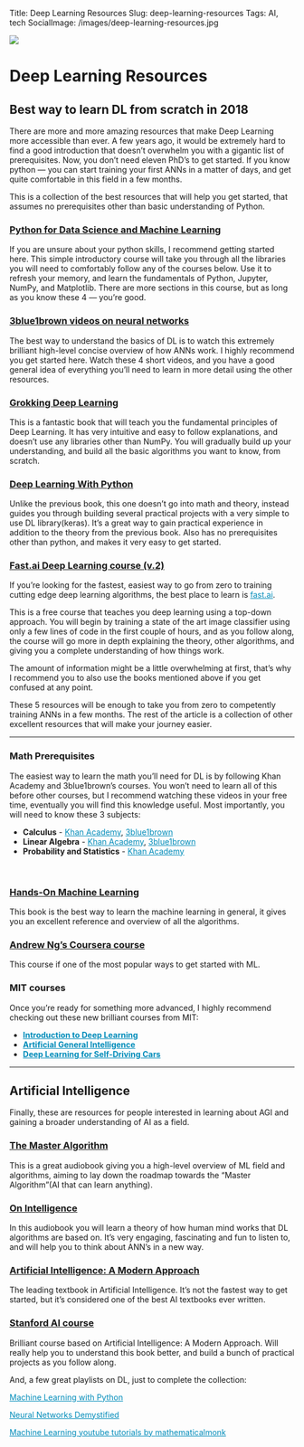 Title: Deep Learning Resources
Slug: deep-learning-resources
Tags: AI, tech
SocialImage: /images/deep-learning-resources.jpg

<style>
h3 a {
text-decoration: underline;
}
p a, ul a {
color: #008cba;
}
</style>

![](/images/deep-learning-resources.jpg)

# Deep Learning Resources

## Best way to learn DL from scratch in 2018

There are more and more amazing resources that make Deep Learning more
accessible than ever. A few years ago, it would be extremely hard to find a good
introduction that doesn’t overwhelm you with a gigantic list of prerequisites.
Now, you don’t need eleven PhD’s to get started. If you know python — you can
start training your first ANNs in a matter of days, and get quite comfortable in
this field in a few months.

This is a collection of the best resources that will help you get started, that
assumes no prerequisites other than basic understanding of Python.

### [Python for Data Science and Machine Learning](https://www.udemy.com/python-for-data-science-and-machine-learning-bootcamp)

If you are unsure about your python skills, I recommend getting started here.
This simple introductory course will take you through all the libraries you will
need to comfortably follow any of the courses below. Use it to refresh your
memory, and learn the fundamentals of Python, Jupyter, NumPy, and Matplotlib.
There are more sections in this course, but as long as you know these 4 — you’re
good.

### [3blue1brown videos on neural networks](https://www.youtube.com/playlist?list=PLZHQObOWTQDNU6R1_67000Dx_ZCJB-3pi)

The best way to understand the basics of DL is to watch this extremely brilliant
high-level concise overview of how ANNs work. I highly recommend you get started
here. Watch these 4 short videos, and you have a good general idea of everything
you’ll need to learn in more detail using the other resources.

### [Grokking Deep Learning](https://www.manning.com/books/grokking-deep-learning)

This is a fantastic book that will teach you the fundamental principles of Deep
Learning. It has very intuitive and easy to follow explanations, and doesn’t use
any libraries other than NumPy. You will gradually build up your understanding,
and build all the basic algorithms you want to know, from scratch.

### [Deep Learning With Python](https://machinelearningmastery.com/deep-learning-with-python/)

Unlike the previous book, this one doesn’t go into math and theory, instead
guides you through building several practical projects with a very simple to use
DL library(keras). It’s a great way to gain practical experience in addition to
the theory from the previous book. Also has no prerequisites other than python,
and makes it very easy to get started.

### [Fast.ai Deep Learning course (v.2)](http://course.fast.ai/)

If you’re looking for the fastest, easiest way to go from zero to training
cutting edge deep learning algorithms, the best place to learn is
[fast.ai](http://course.fast.ai/).

This is a free course that teaches you deep learning using a top-down approach.
You will begin by training a state of the art image classifier using only a few
lines of code in the first couple of hours, and as you follow along, the course
will go more in depth explaining the theory, other algorithms, and giving you a
complete understanding of how things work.

The amount of information might be a little overwhelming at first, that’s why I
recommend you to also use the books mentioned above if you get confused at any
point.

These 5 resources will be enough to take you from zero to competently training
ANNs in a few months. The rest of the article is a collection of other excellent
resources that will make your journey easier.

---- 

### Math Prerequisites

The easiest way to learn the math you’ll need for DL is by following Khan
Academy and 3blue1brown’s courses. You won’t need to learn all of this before
other courses, but I recommend watching these videos in your free time,
eventually you will find this knowledge useful. Most importantly, you will need
to know these 3 subjects:

* **Calculus**  - [Khan Academy](https://www.khanacademy.org/math/calculus-home), [3blue1brown](https://www.youtube.com/playlist?list=PLZHQObOWTQDMsr9K-rj53DwVRMYO3t5Yr)
* **Linear Algebra** - [Khan Academy](https://www.khanacademy.org/math/linear-algebra), [3blue1brown](https://www.youtube.com/playlist?list=PLZHQObOWTQDPD3MizzM2xVFitgF8hE_ab)
* **Probability and Statistics** - [Khan Academy](https://www.khanacademy.org/math/statistics-probability)

<br/>

### [Hands-On Machine Learning](http://shop.oreilly.com/product/0636920052289.do)

This book is the best way to learn the machine learning in general, it gives you
an excellent reference and overview of all the algorithms.

### [Andrew Ng’s Coursera course](https://www.coursera.org/learn/machine-learning)

This course if one of the most popular ways to get started with ML.

### MIT courses

Once you’re ready for something more advanced, I highly recommend checking out
these new brilliant courses from MIT:

- **[Introduction to Deep Learning](http://introtodeeplearning.com/)**
- **[Artificial General Intelligence](https://agi.mit.edu/)**
- **[Deep Learning for Self-Driving Cars](https://selfdrivingcars.mit.edu/)**

*****

## Artificial Intelligence

Finally, these are resources for people interested in learning about AGI and
gaining a broader understanding of AI as a field.

### [The Master Algorithm](https://www.audible.com/pd/Science-Technology/The-Master-Algorithm-Audiobook/B014X1DS8W)

This is a great audiobook giving you a high-level overview of ML field and
algorithms, aiming to lay down the roadmap towards the “Master Algorithm”(AI
that can learn anything).

### [On Intelligence](https://www.audible.com/pd/Science-Technology/On-Intelligence-Audiobook/B002V8LKTE)

In this audiobook you will learn a theory of how human mind works that DL
algorithms are based on. It’s very engaging, fascinating and fun to listen to,
and will help you to think about ANN’s in a new way.

### [Artificial Intelligence: A Modern Approach](https://www.amazon.com/Artificial-Intelligence-Modern-Approach-3rd/dp/0136042597)

The leading textbook in Artificial Intelligence. It’s not the fastest way to get
started, but it’s considered one of the best AI textbooks ever written.

### [Stanford AI course](https://www.youtube.com/playlist?list=PLIeooNSdhQE5kRrB71yu5yP9BRCJCSbMt)

Brilliant course based on Artificial Intelligence: A Modern Approach. Will
really help you to understand this book better, and build a bunch of practical
projects as you follow along.

And, a few great playlists on DL, just to complete the collection:

[Machine Learning with
Python](https://www.youtube.com/playlist?list=PLQVvvaa0QuDfKTOs3Keq_kaG2P55YRn5v)

[Neural Networks
Demystified](https://www.youtube.com/playlist?list=PLiaHhY2iBX9hdHaRr6b7XevZtgZRa1PoU)

[Machine Learning youtube tutorials by
](http://www.youtube.com/playlist?list=PLD0F06AA0D2E8FFBA)[mathematicalmonk](https://www.youtube.com/channel/UCcAtD_VYwcYwVbTdvArsm7w)

